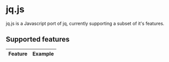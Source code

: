 # jq.js

jq.js is a Javascript port of jq, currently supporting a subset of it's features.

## Supported features

Feature | Example 
--- | ---
